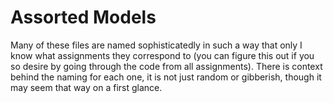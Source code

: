 # Assorted Models 

Many of these files are named sophisticatedly in such a way that only I know what assignments they correspond to (you can figure this out if you so desire by going through the code from all assignments). There is context behind the naming for each one, it is not just random or gibberish, though it may seem that way on a first glance. 